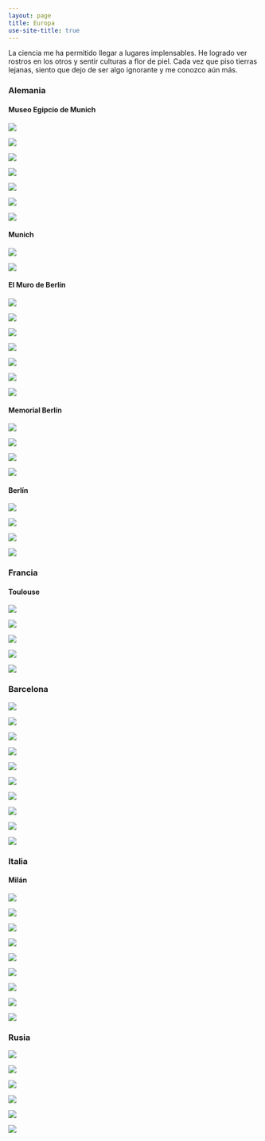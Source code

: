 ```yaml
---
layout: page
title: Europa
use-site-title: true
---
```


La ciencia me ha permitido llegar a lugares implensables. He logrado ver rostros en los otros y sentir culturas a flor de piel. Cada vez que piso tierras lejanas, siento que dejo de ser algo ignorante y me conozco aún más.

### Alemania

#### Museo Egipcio de Munich

![](/img/fotografia/g_3.jpg)

![](/img/fotografia/g_4.jpg)

![](/img/fotografia/g_5.jpg)

![](/img/fotografia/g_6.jpg)

![](/img/fotografia/g_7.jpg)

![](/img/fotografia/g_8.jpg)

![](/img/fotografia/g_9.jpg)

#### Munich

![](/img/fotografia/g_1.jpg)

![](/img/fotografia/g_2.jpg)


#### El Muro de Berlín

![](/img/fotografia/g_10.jpg)

![](/img/fotografia/g_11.jpg)

![](/img/fotografia/g_12.jpg)

![](/img/fotografia/g_13.jpg)

![](/img/fotografia/g_14.jpg)

![](/img/fotografia/g_15.jpg)

![](/img/fotografia/g_16.jpg)


#### Memorial Berlín

![](/img/fotografia/g_17.jpg)

![](/img/fotografia/g_18.jpg)

![](/img/fotografia/g_19.jpg)

![](/img/fotografia/g_20.jpg)


#### Berlín

![](/img/fotografia/g_21.jpg)

![](/img/fotografia/g_22.jpg)

![](/img/fotografia/g_23.jpg)

![](/img/fotografia/g_24.jpg)



### Francia

#### Toulouse

![](/img/fotografia/f_1.jpg)

![](/img/fotografia/f_2.jpg)

![](/img/fotografia/f_3.jpg)

![](/img/fotografia/f_4.jpg)

![](/img/fotografia/f_5.jpg)


### Barcelona

![](/img/fotografia/e_1.jpg)

![](/img/fotografia/e_2.jpg)

![](/img/fotografia/e_3.jpg)

![](/img/fotografia/e_4.jpg)

![](/img/fotografia/e_5.jpg)

![](/img/fotografia/e_6.jpg)

![](/img/bar_1.jpg)

![](/img/bar_2.jpg)

![](/img/bar_3.jpg)

![](/img/bar_4.jpg)

### Italia

#### Milán

![](/img/mil_1.jpg)

![](/img/mil_2.jpg)

![](/img/mil_3.jpg)

![](/img/mil_4.jpg)

![](/img/mil_5.jpg)

![](/img/mil_6.jpg)

![](/img/mil_7.jpg)

![](/img/mil_8.jpg)

![](/img/mil_9.jpg)


### Rusia 

![](/img/fotografia/rus_1.JPG)

![](/img/fotografia/rus_2.JPG)

![](/img/fotografia/rus_3.JPG)

![](/img/fotografia/rus_4.JPG)

![](/img/fotografia/rus_5.JPG)

![](/img/fotografia/rus_6.JPG)





